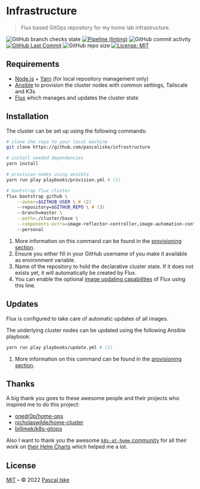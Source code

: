 # Infrastructure

> Flux based GitOps repository for my home lab infrastructure.

![GitHub branch checks state](https://img.shields.io/github/checks-status/pascaliske/infrastructure/master?style=flat-square) [![Pipeline (linting)](https://img.shields.io/github/workflow/status/pascaliske/infrastructure/Linting/master?label=linting&style=flat-square)](https://github.com/pascaliske/infrastructure/actions) ![GitHub commit activity](https://img.shields.io/github/commit-activity/m/pascaliske/infrastructure?style=flat-square) [![GitHub Last Commit](https://img.shields.io/github/last-commit/pascaliske/infrastructure?style=flat-square)](https://github.com/pascaliske/infrastructure) ![GitHub repo size](https://img.shields.io/github/repo-size/pascaliske/infrastructure?style=flat-square) [![License: MIT](https://img.shields.io/badge/License-MIT-blue.svg?style=flat-square)](https://opensource.org/licenses/MIT)

## Requirements

- [Node.js](https://nodejs.org/) + [Yarn](https://yarnpkg.com) (for local repository management only)
- [Ansible](https://docs.ansible.com/ansible/latest/installation_guide/intro_installation.html) to provision the cluster nodes with common settings, Tailscale and K3s
- [Flux](https://fluxcd.io/docs/installation/) which manages and updates the cluster state

## Installation

The cluster can be set up using the following commands:

```zsh
# clone the repo to your local machine
git clone https://github.com/pascaliske/infrastructure

# install needed dependencies
yarn install

# provision nodes using ansible
yarn run play playbooks/provision.yml # (1)

# bootstrap flux cluster
flux bootstrap github \
    --owner=$GITHUB_USER \ # (2)
    --repository=$GITHUB_REPO \ # (3)
    --branch=master \
    --path=./cluster/base \
    --components-extra=image-reflector-controller,image-automation-controller \ # (4)
    --personal
```

1. More information on this command can be found in the [provisioning section](/provisioning/#provisionyml).
2. Ensure you either fill in your GitHub username of you make it available as environment variable.
3. Name of the repository to hold the declarative cluster state. If it does not exists yet, it will automatically be created by Flux.
4. You can enable the optional [image updating capabilities](https://fluxcd.io/docs/guides/image-update/) of Flux using this line.

## Updates

Flux is configured to take care of automatic updates of all images.

The underlying cluster nodes can be updated using the following Ansible playbook:

```zsh
yarn run play playbooks/update.yml # (1)
```

1. More information on this command can be found in the [provisioning section](/provisioning/#updateyml).

## Thanks

A big thank you goes to these awesome people and their projects who inspired me to do this project:

- [onedr0p/home-ops](https://github.com/onedr0p/home-ops)
- [nicholaswilde/home-cluster](https://github.com/nicholaswilde/home-cluster)
- [billimek/k8s-gitops](https://github.com/billimek/k8s-gitops)

Also I want to thank you the awesome [`k8s-at-home` community](https://github.com/k8s-at-home/) for all their work on [their Helm Charts](https://github.com/k8s-at-home/charts) which helped me a lot.

## License

[MIT](LICENSE.md) – © 2022 [Pascal Iske](https://pascaliske.dev)

